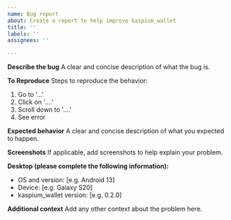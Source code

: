 ```yaml
---
name: Bug report
about: Create a report to help improve kaspium_wallet
title: ''
labels: ''
assignees: ''

---
```


**Describe the bug**
A clear and concise description of what the bug is.

**To Reproduce**
Steps to reproduce the behavior:
1. Go to '...'
2. Click on '....'
3. Scroll down to '....'
4. See error

**Expected behavior**
A clear and concise description of what you expected to happen.

**Screenshots**
If applicable, add screenshots to help explain your problem.

**Desktop (please complete the following information):**
 - OS and version: [e.g. Android 13]
 - Device: [e.g. Galaxy S20]
 - kaspium_wallet version: [e.g. 0.2.0]

**Additional context**
Add any other context about the problem here.
